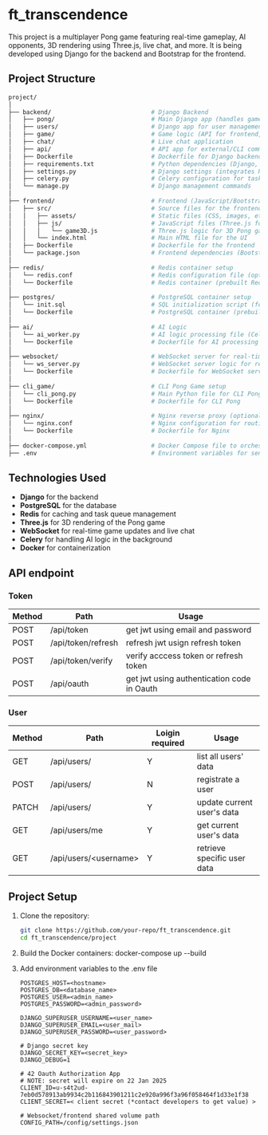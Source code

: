 # ft_transcendence

This project is a multiplayer Pong game featuring real-time gameplay, AI opponents, 3D rendering using Three.js, live chat, and more. It is being developed using Django for the backend and Bootstrap for the frontend.

## Project Structure

```bash
project/
│
├── backend/                            # Django Backend
│   ├── pong/                           # Main Django app (handles game logic, user management, etc.)
│   ├── users/                          # Django app for user management (registration, authentication, etc.)
│   ├── game/                           # Game logic (API for frontend, game matchmaking)
│   ├── chat/                           # Live chat application
│   ├── api/                            # API app for external/CLI communication
│   ├── Dockerfile                      # Dockerfile for Django backend
│   ├── requirements.txt                # Python dependencies (Django, Redis, Celery, etc.)
│   ├── settings.py                     # Django settings (integrates Redis, PostgreSQL, etc.)
│   ├── celery.py                       # Celery configuration for task handling
│   └── manage.py                       # Django management commands
│
├── frontend/                           # Frontend (JavaScript/Bootstrap/Three.js)
│   ├── src/                            # Source files for the frontend
│   │   ├── assets/                     # Static files (CSS, images, etc.)
│   │   ├── js/                         # JavaScript files (Three.js for 3D rendering, WebSocket logic)
│   │   │   └── game3D.js               # Three.js logic for 3D Pong game
│   │   └── index.html                  # Main HTML file for the UI
│   ├── Dockerfile                      # Dockerfile for the frontend
│   └── package.json                    # Frontend dependencies (Bootstrap, WebSocket libraries, Three.js)
│
├── redis/                              # Redis container setup
│   └── redis.conf                      # Redis configuration file (optional customization)
│   └── Dockerfile                      # Redis container (prebuilt Redis image)
│
├── postgres/                           # PostgreSQL container setup
│   └── init.sql                        # SQL initialization script (for database structure, users, game history)
│   └── Dockerfile                      # PostgreSQL container (prebuilt Postgres image)
│
├── ai/                                 # AI Logic
│   └── ai_worker.py                    # AI logic processing file (Celery task for asynchronous AI processing)
│   └── Dockerfile                      # Dockerfile for AI processing
│
├── websocket/                          # WebSocket server for real-time game and chat
│   └── ws_server.py                    # WebSocket server logic for real-time game updates and chat
│   └── Dockerfile                      # Dockerfile for WebSocket service
│
├── cli_game/                           # CLI Pong Game setup
│   └── cli_pong.py                     # Main Python file for CLI Pong game logic
│   └── Dockerfile                      # Dockerfile for CLI Pong
│
├── nginx/                              # Nginx reverse proxy (optional)
│   └── nginx.conf                      # Nginx configuration for routing requests to different services
│   └── Dockerfile                      # Dockerfile for Nginx
│
├── docker-compose.yml                  # Docker Compose file to orchestrate all containers
├── .env                                # Environment variables for sensitive data (PostgreSQL, Redis settings)

```

## Technologies Used

- **Django** for the backend
- **PostgreSQL** for the database
- **Redis** for caching and task queue management
- **Three.js** for 3D rendering of the Pong game
- **WebSocket** for real-time game updates and live chat
- **Celery** for handling AI logic in the background
- **Docker** for containerization

## API endpoint
### Token
| Method | Path | Usage | 
| ---- | ---- | --- |
| POST | /api/token | get jwt using email and password|
| POST | /api/token/refresh | refresh jwt usign refresh token |
| POST | /api/token/verify | verify acccess token or refresh token |
| POST | /api/oauth| get jwt using authentication code in Oauth |

### User
| Method | Path | Loigin required | Usage | 
| ----  | ---- | ---- | --- |
| GET   | /api/users/ | Y | list all users' data |
| POST  | /api/users/ | N | registrate a user |
| PATCH | /api/users/ | Y | update current user's data |
| GET   | /api/users/me | Y | get current user's data |
| GET   | /api/users/\<username> | Y | retrieve specific user data |

## Project Setup

1. Clone the repository:

   ```bash
   git clone https://github.com/your-repo/ft_transcendence.git
   cd ft_transcendence/project
   ```

2. Build the Docker containers:
   docker-compose up --build

3. Add environment variables to the .env file
   ```
   POSTGRES_HOST=<hostname>
   POSTGRES_DB=<database_name>
   POSTGRES_USER=<admin_name>
   POSTGRES_PASSWORD=<admin_password>
   
   DJANGO_SUPERUSER_USERNAME=<user_name>
   DJANGO_SUPERUSER_EMAIL=<user_mail>
   DJANGO_SUPERUSER_PASSWORD=<user_password>
   
   # Django secret key
   DJANGO_SECRET_KEY=<secret_key>
   DJANGO_DEBUG=1

   # 42 Oauth Authorization App
   # NOTE: secret will expire on 22 Jan 2025
   CLIENT_ID=u-s4t2ud-7eb0d578913ab9934c2b116843901211c2e920a996f3a96f058464f1d33e1f38
   CLIENT_SECRET=< client secret (*contact developers to get value) >

   # Websocket/frontend shared volume path
   CONFIG_PATH=/config/settings.json
   ```